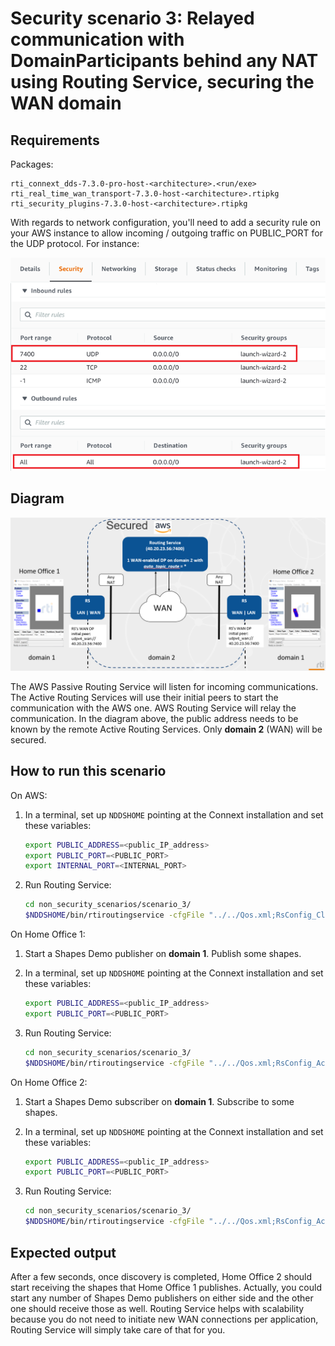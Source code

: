 # Security scenario 3: Relayed communication with DomainParticipants behind any NAT using Routing Service, securing the WAN domain

## Requirements

Packages:

```plaintext
rti_connext_dds-7.3.0-pro-host-<architecture>.<run/exe>
rti_real_time_wan_transport-7.3.0-host-<architecture>.rtipkg
rti_security_plugins-7.3.0-host-<architecture>.rtipkg
```

With regards to network configuration, you'll need to add a security rule on
your AWS instance to allow incoming / outgoing traffic on PUBLIC_PORT for the
UDP protocol. For instance:

![AWS Configuration](../../resources/images/configuration_aws.png)

## Diagram

![Security scenario 3 diagram](../../resources/images/security_scenario_3.png)

The AWS Passive Routing Service will listen for incoming communications. The
Active Routing Services will use their initial peers to start the communication
with the AWS one. AWS Routing Service will relay the communication. In the
diagram above, the public address needs to be known by the remote Active
Routing Services. Only **domain 2** (WAN) will be secured.

## How to run this scenario

On AWS:

1. In a terminal, set up `NDDSHOME` pointing at the Connext installation and set these variables:

    ```bash
    export PUBLIC_ADDRESS=<public_IP_address>
    export PUBLIC_PORT=<PUBLIC_PORT>
    export INTERNAL_PORT=<INTERNAL_PORT>
    ```

2. Run Routing Service:

    ```bash
    cd non_security_scenarios/scenario_3/
    $NDDSHOME/bin/rtiroutingservice -cfgFile "../../Qos.xml;RsConfig_Cloud.xml" -cfgName RsConfig_Cloud
    ```

On Home Office 1:

1. Start a Shapes Demo publisher on **domain 1**. Publish some shapes.
2. In a terminal, set up `NDDSHOME` pointing at the Connext installation and set these variables:

    ```bash
    export PUBLIC_ADDRESS=<public_IP_address>
    export PUBLIC_PORT=<PUBLIC_PORT>
    ```

3. Run Routing Service:

    ```bash
    cd non_security_scenarios/scenario_3/
    $NDDSHOME/bin/rtiroutingservice -cfgFile "../../Qos.xml;RsConfig_Active.xml" -cfgName RsConfig_Active
    ```

On Home Office 2:

1. Start a Shapes Demo subscriber on **domain 1**. Subscribe to some shapes.
2. In a terminal, set up `NDDSHOME` pointing at the Connext installation and set these variables:

    ```bash
    export PUBLIC_ADDRESS=<public_IP_address>
    export PUBLIC_PORT=<PUBLIC_PORT>
    ```

3. Run Routing Service:

    ```bash
    cd non_security_scenarios/scenario_3/
    $NDDSHOME/bin/rtiroutingservice -cfgFile "../../Qos.xml;RsConfig_Active.xml" -cfgName RsConfig_Active
    ```

## Expected output

After a few seconds, once discovery is completed, Home Office 2 should start
receiving the shapes that Home Office 1 publishes. Actually, you could start
any number of Shapes Demo publishers on either side and the other one should
receive those as well. Routing Service helps with scalability because you do
not need to initiate new WAN connections per application, Routing Service will
simply take care of that for you.
